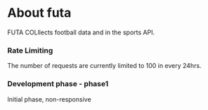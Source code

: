 # About futa

FUTA COLllects football data and in the sports API.

### Rate Limiting 
The number of requests are currently limited to 100 in every 24hrs.

### Development phase - phase1
Initial phase, non-responsive 

